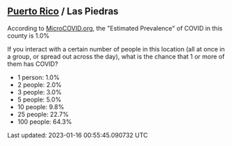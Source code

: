 
## [Puerto Rico](/united-states/puerto-rico) / Las Piedras

According to [MicroCOVID.org](http://microcovid.org),
the "Estimated Prevalence" of COVID in this county is 1.0%

If you interact with a certain number of people in this location
(all at once in a group, or spread out across the day), what is the chance that
1 or more of them has COVID?

- 1 person: 1.0%
- 2 people: 2.0%
- 3 people: 3.0%
- 5 people: 5.0%
- 10 people: 9.8%
- 25 people: 22.7%
- 100 people: 64.3%

Last updated: 2023-01-16 00:55:45.090732 UTC
